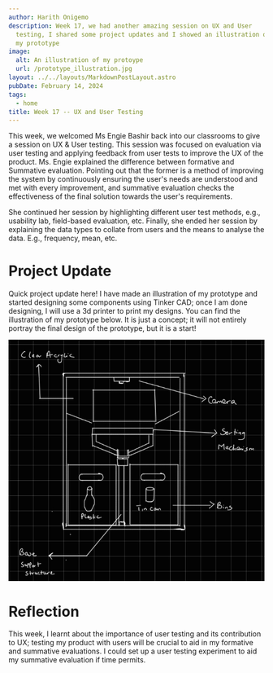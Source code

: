 ```yaml
---
author: Harith Onigemo
description: Week 17, we had another amazing session on UX and User
  testing, I shared some project updates and I showed an illustration of
  my prototype
image:
  alt: An illustration of my protoype
  url: /prototype_illustration.jpg
layout: ../../layouts/MarkdownPostLayout.astro
pubDate: February 14, 2024
tags:
  - home
title: Week 17 -- UX and User Testing
---
```


This week, we welcomed Ms Engie Bashir back into our classrooms to give
a session on UX & User testing. This session was focused on evaluation
via user testing and applying feedback from user tests to improve the UX
of the product. Ms. Engie explained the difference between formative and
Summative evaluation. Pointing out that the former is a method of
improving the system by continuously ensuring the user\'s needs are
understood and met with every improvement, and summative evaluation
checks the effectiveness of the final solution towards the user\'s
requirements.

She continued her session by highlighting different user test methods,
e.g., usability lab, field-based evaluation, etc. Finally, she ended her
session by explaining the data types to collate from users and the means
to analyse the data. E.g., frequency, mean, etc.

# Project Update

Quick project update here! I have made an illustration of my prototype
and started designing some components using Tinker CAD; once I am done
designing, I will use a 3d printer to print my designs. You can find the
illustration of my prototype below. It is just a concept; it will not
entirely portray the final design of the prototype, but it is a start!

![](../../../public/week17/media/image1.jpg)

# Reflection

This week, I learnt about the importance of user testing and its
contribution to UX; testing my product with users will be crucial to aid
in my formative and summative evaluations. I could set up a user testing
experiment to aid my summative evaluation if time permits.
